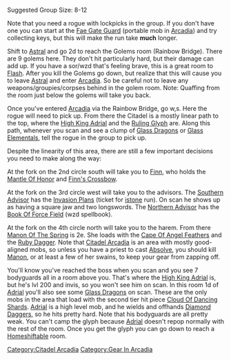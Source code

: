 Suggested Group Size: 8-12

Note that you need a rogue with lockpicks in the group. If you don't
have one you can start at the [Fae Gate
Guard](Fae_Gate_Guard "wikilink") (portable mob in
[Arcadia](:Category:Arcadia "wikilink")) and try collecting keys, but
this will make the run take **much** longer.

Shift to [Astral](:Category:Astral "wikilink") and go 2d to reach the
Golems room (Rainbow Bridge). There are 9 golems here. They don't hit
particularly hard, but their damage can add up. If you have a sor/wzd
that's feeling brave, this is a great room to [Flash](Flash "wikilink").
After you kill the Golems go down, but realize that this will cause you
to leave [Astral](:Category:Astral "wikilink") and enter
[Arcadia](:Category:Arcadia "wikilink"). So be careful not to leave any
weapons/groupies/corpses behind in the golem room. Note: Quaffing from
the room just below the golems will take you back.

Once you've entered [Arcadia](:Category:Arcadia "wikilink") via the
Rainbow Bridge, go w,s. Here the rogue will need to pick up. From there
the Citadel is a mostly linear path to the top, where the [High King
Adrial](High_King_Adrial "wikilink") and the [Ruling
Glyph](Ruling_Glyph "wikilink") are. Along this path, whenever you scan
and see a clump of [Glass Dragons](Glass_Dragon "wikilink") or [Glass
Elementals](Glass_Elemental "wikilink"), tell the rogue in the group to
pick up.

Despite the linearity of this area, there are still a few important
decisions you need to make along the way:

At the fork on the 2nd circle south will take you to
[Finn](Finn "wikilink"), who holds the [Mantle Of
Honor](Mantle_Of_Honor "wikilink") and [Finn's
Crossbow](Finn's_Crossbow "wikilink").

At the fork on the 3rd circle west will take you to the advisors. The
[Southern Advisor](Southern_Advisor "wikilink") has the [Invasion
Plans](Invasion_Plans "wikilink") (ticket for
[istone](Inferno_Stone "wikilink") run). On scan he shows up as having a
square jaw and two longswords. The [Northern
Advisor](Northern_Advisor "wikilink") has the [Book Of Force
Field](Book_Of_Force_Field "wikilink") (wzd spellbook).

At the fork on the 4th circle north will take you to the harem. From
there [Manon Of The Spring](Manon_Of_The_Spring "wikilink") is 2e. She
loads with the [Cape Of Angel
Feathers](Cape_Of_Angel_Feathers "wikilink") and the [Ruby
Dagger](Ruby_Dagger "wikilink"). Note that [Citadel
Arcadia](:Category:Citadel_Arcadia "wikilink") is an area with mostly
good-aligned mobs, so unless you have a priest to cast
[Absolve](Absolve "wikilink"), you should kill
[Manon](Manon_Of_The_Spring "wikilink"), or at least a few of her
swains, to keep your gear from zapping off.

You'll know you've reached the boss when you scan and you see 7
bodyguards all in a room above you. That's where the [High King
Adrial](High_King_Adrial "wikilink") is, but he's lvl 200 and invis, so
you won't see him on scan. In this room 1d of
[Adrial](High_King_Adrial "wikilink") you'll also see some [Glass
Dragons](Glass_Dragon "wikilink") on scan. These are the only mobs in
the area that load with the second tier hit piece [Cloud Of Dancing
Shards](Cloud_Of_Dancing_Shards "wikilink").
[Adrial](High_King_Adrial "wikilink") is a high level mob, and he wields
and offhands [Diamond Daggers](Diamond_Dagger "wikilink"), so he hits
pretty hard. Note that his bodyguards are all pretty weak. You can't
camp the glyph because [Adrial](High_King_Adrial "wikilink") doesn't
repop normally with the rest of the room. Once you get the glyph you can
go down to reach a [Homeshiftable](Homeshift "wikilink") room.

[Category:Citadel Arcadia](Category:Citadel_Arcadia "wikilink")
[Category:Gear In Arcadia](Category:Gear_In_Arcadia "wikilink")
